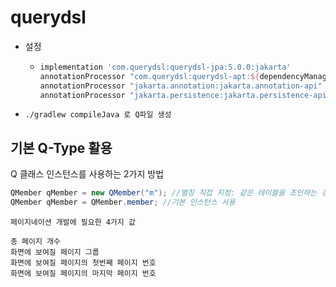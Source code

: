 # querydsl

* 설정
  * ``` build.gradle
    implementation 'com.querydsl:querydsl-jpa:5.0.0:jakarta'
    annotationProcessor "com.querydsl:querydsl-apt:${dependencyManagement.importedProperties['querydsl.version']}:jakarta"
    annotationProcessor "jakarta.annotation:jakarta.annotation-api"
    annotationProcessor "jakarta.persistence:jakarta.persistence-api"
    ```
* `./gradlew compileJava 로 Q파일 생성`

## 기본 Q-Type 활용
Q 클래스 인스턴스를 사용하는 2가지 방법
```java
QMember qMember = new QMember("m"); //별칭 직접 지정: 같은 테이블을 조인하는 경우가 아니면 굳이 사용x
QMember qMember = QMember.member; //기본 인스턴스 사용
```

```
페이지네이션 개발에 필요한 4가지 값

총 페이지 개수
화면에 보여질 페이지 그룹
화면에 보여질 페이지의 첫번째 페이지 번호
화면에 보여질 페이지의 마지막 페이지 번호
```
